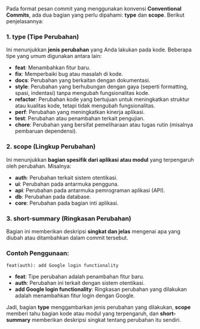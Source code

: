 Pada format pesan commit yang menggunakan konvensi **Conventional Commits**, ada dua bagian yang perlu dipahami: **type** dan **scope**. Berikut penjelasannya:

### 1. **type** (Tipe Perubahan)
Ini menunjukkan **jenis perubahan** yang Anda lakukan pada kode. Beberapa tipe yang umum digunakan antara lain:
- **feat**: Menambahkan fitur baru.
- **fix**: Memperbaiki bug atau masalah di kode.
- **docs**: Perubahan yang berkaitan dengan dokumentasi.
- **style**: Perubahan yang berhubungan dengan gaya (seperti formatting, spasi, indentasi) tanpa mengubah fungsionalitas kode.
- **refactor**: Perubahan kode yang bertujuan untuk meningkatkan struktur atau kualitas kode, tetapi tidak mengubah fungsionalitas.
- **perf**: Perubahan yang meningkatkan kinerja aplikasi.
- **test**: Perubahan atau penambahan terkait pengujian.
- **chore**: Perubahan yang bersifat pemeliharaan atau tugas rutin (misalnya pembaruan dependensi).

### 2. **scope** (Lingkup Perubahan)
Ini menunjukkan **bagian spesifik dari aplikasi atau modul** yang terpengaruh oleh perubahan. Misalnya:
- **auth**: Perubahan terkait sistem otentikasi.
- **ui**: Perubahan pada antarmuka pengguna.
- **api**: Perubahan pada antarmuka pemrograman aplikasi (API).
- **db**: Perubahan pada database.
- **core**: Perubahan pada bagian inti aplikasi.

### 3. **short-summary** (Ringkasan Perubahan)
Bagian ini memberikan deskripsi **singkat dan jelas** mengenai apa yang diubah atau ditambahkan dalam commit tersebut.

### Contoh Penggunaan:
```
feat(auth): add Google login functionality
```
- **feat**: Tipe perubahan adalah penambahan fitur baru.
- **auth**: Perubahan ini terkait dengan sistem otentikasi.
- **add Google login functionality**: Ringkasan perubahan yang dilakukan adalah menambahkan fitur login dengan Google.

Jadi, bagian **type** menggambarkan jenis perubahan yang dilakukan, **scope** memberi tahu bagian kode atau modul yang terpengaruh, dan **short-summary** memberikan deskripsi singkat tentang perubahan itu sendiri.